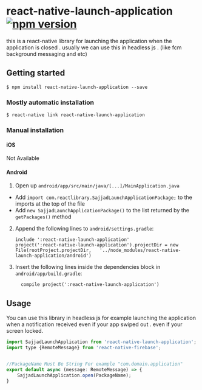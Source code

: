 
# react-native-launch-application [![npm version](https://img.shields.io/npm/v/react-native-launch-application.svg)](https://www.npmjs.com/package/react-native-launch-application)

this is a react-native library for launching the application when the application is closed . 
usually we can use this in headless js . (like fcm background messaging and etc)
## Getting started

`$ npm install react-native-launch-application --save`

### Mostly automatic installation

`$ react-native link react-native-launch-application`

### Manual installation


#### iOS

Not Available

#### Android

1. Open up `android/app/src/main/java/[...]/MainApplication.java`
  - Add `import com.reactlibrary.SajjadLaunchApplicationPackage;` to the imports at the top of the file
  - Add `new SajjadLaunchApplicationPackage()` to the list returned by the `getPackages()` method
2. Append the following lines to `android/settings.gradle`:
  	```
  	include ':react-native-launch-application'
  	project(':react-native-launch-application').projectDir = new File(rootProject.projectDir, 	'../node_modules/react-native-launch-application/android')
  	```
3. Insert the following lines inside the dependencies block in `android/app/build.gradle`:
  	```
      compile project(':react-native-launch-application')
  	```


## Usage

You can use this library in headless js for example launching the application when a notification received even if your app swiped out . even if your screen locked.

```javascript
import SajjadLaunchApplication from 'react-native-launch-application';
import type {RemoteMessage} from 'react-native-firebase';


//PackageName Must Be String For example "com.domain.application"
export default async (message: RemoteMessage) => {
    SajjadLaunchApplication.open(PackageName);
}


